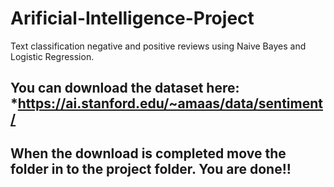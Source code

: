 # Arificial-Intelligence-Project
Text classification negative and positive reviews using Naive Bayes and Logistic Regression.

## You can download the dataset here: *https://ai.stanford.edu/~amaas/data/sentiment/

## When the download is completed move the folder in to the project folder. You are done!!
